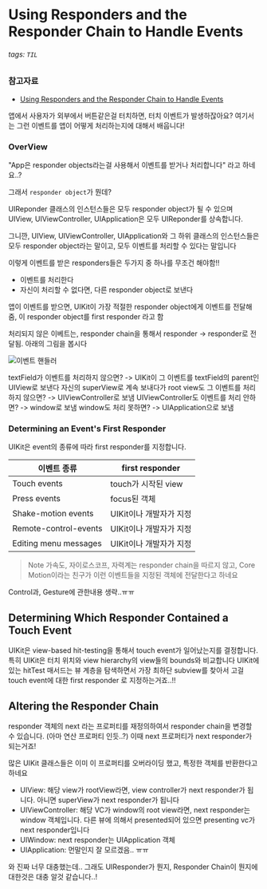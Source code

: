 # Using Responders and the Responder Chain to Handle Events

###### tags: `TIL`

### 참고자료

- [Using Responders and the Responder Chain to Handle Events](https://developer.apple.com/documentation/uikit/touches_presses_and_gestures/using_responders_and_the_responder_chain_to_handle_events)

앱에서 사용자가 외부에서 버튼같은걸 터치하면, 터치 이벤트가 발생하잖아요?
여기서는 그런 이벤트를 앱이 어떻게 처리하는지에 대해서 배웁니다!

### OverView

"App은 responder objects라는걸 사용해서 이벤트를 받거나 처리합니다" 라고 하네요..?

그래서 `responder object`가 뭔데?

UIReponder 클래스의 인스턴스들은 모두 responder object가 될 수 있으며
UIView, UIViewController, UIApplication은 모두 UIReponder를 상속합니다.

그니깐, UIView, UIViewController, UIApplication와 그 하위 클래스의 인스턴스들은 모두 responder object라는 말이고, 모두 이벤트를 처리할 수 있다는 말입니다

이렇게 이벤트를 받은 responders들은 두가지 중 하나를 무조건 해야함!!

- 이벤트를 처리한다
- 자신이 처리할 수 없다면, 다른 responder object로 보낸다

앱이 이벤트를 받으면, UIKit이 가장 적절한 responder object에게 이벤트를 전달해줌, 이 responder object를 first responder 라고 함

처리되지 않은 이베트는, responder chain을 통해서 responder -> responder로 전달됨.
아래의 그림을 봅시다

![이벤트 핸들러](https://docs-assets.developer.apple.com/published/7c21d852b9/f17df5bc-d80b-4e17-81cf-4277b1e0f6e4.png)

textField가 이벤트를 처리하지 않으면? ->
UIKit이 그 이벤트를 textField의 parent인 UIView로 보낸다
자신의 superView로 계속 보내다가 root view도 그 이벤트를 처리하지 않으면? ->
UIViewController로 보냄
UIViewController도 이벤트를 처리 안하면? -> window로 보냄
window도 처리 못하면? -> UIApplication으로 보냄

### Determining an Event's First Responder

UIKit은 event의 종류에 따라 first responder를 지정합니다.

|이벤트 종류|first responder|
|------|------|
|Touch events|touch가 시작된 view|
|Press events|focus된 객체|
|Shake-motion events|UIKit이나 개발자가 지정|
|Remote-control-events|UIKit이나 개발자가 지정|
|Editing menu messages|UIKit이나 개발자가 지정|

> Note
가속도, 자이로스코프, 자력계는 responder chain을 따르지 않고, 
Core Motion이라는 친구가 이런 이벤트들을 지정된 객체에 전달한다고 하네요

Control과, Gesture에 관한내용 생략..ㅠㅠ

## Determining Which Responder Contained a Touch Event

UIKit은 view-based hit-testing을 통해서 touch event가 일어났는지를 결정합니다.
특히 UIKit은 터치 위치와 view hierarchy의 view들의 bounds와 비교합니다
UIKit에 있는 hitTest 매서드는 뷰 계층을 탐색하면서 가장 최하단 subview를 찾아서 고걸 touch event에 대한 first responder 로 지정하는거죠..!!

## Altering the Responder Chain

responder 객체의 next 라는 프로퍼티를 재정의하여서 responder chain을 변경할 수 있습니다.
(아마 연산 프로퍼티 인듯..?)
이때 next 프로퍼티가 next responder가 되는거죠!

많은 UIKit 클래스들은 이미 이 프로퍼티를 오버라이딩 했고, 특정한 객체를 반환한다고 하네요

- UIView: 해당 view가 rootView라면, view controller가 next responder가 됩니다. 아니면 superView가 next responder가 됩니다
- UIViewController: 해당 VC가 window의 root view라면, next responder는 window 객체입니다. 다른 뷰에 의해서 presented되어 있으면 presenting vc가 next responder입니다
- UIWindow: next responder는 UIApplication 객체
- UIApplication: 먼말인지 잘 모르겠음.. ㅠㅠ

와 진짜 너무 대충했는데.. 그래도 UIResponder가 뭔지, Responder Chain이 뭔지에 대한것은 대충 알것 같습니다..!
